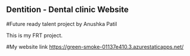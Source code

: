 ## Dentition - Dental clinic Website
#Future ready talent project by Anushka Patil

This is my FRT project. 

#My website link https://green-smoke-01137e410.3.azurestaticapps.net/
